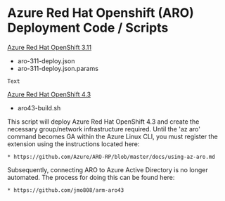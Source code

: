 # Azure Red Hat Openshift (ARO) Deployment Code / Scripts
<u>Azure Red Hat OpenShift 3.11</u>

* aro-311-deploy.json
* aro-311-deploy.json.params
```
Text
```
<u>Azure Red Hat OpenShift 4.3</U>

* aro43-build.sh

This script will deploy Azure Red Hat OpenShift 4.3 and create the necessary group/network infrastructure required. Until the 'az aro' command becomes GA within the Azure Linux CLI, you must register the extension using the instructions located here:
```
* https://github.com/Azure/ARO-RP/blob/master/docs/using-az-aro.md
```
Subsequently, connecting ARO to Azure Active Directory is no longer automated. The process for doing this can be found here:
```
* https://github.com/jmo808/arm-aro43
```
